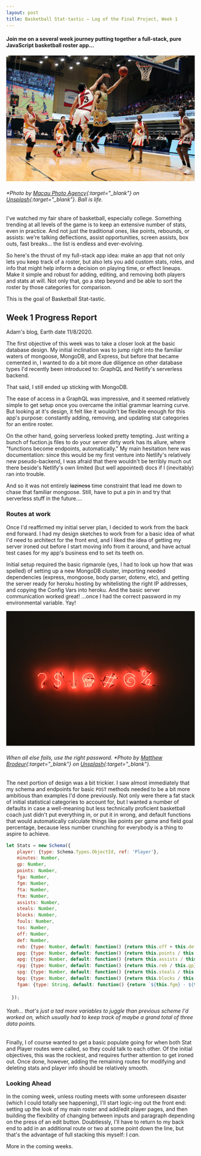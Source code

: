 ```yaml
---
layout: post
title: Basketball Stat-tastic — Log of the Final Project, Week 1 
---
```

#### Join me on a several week journey putting together a full-stack, pure JavaScript basketball roster app... 

![Basketball players](/images/bball1.jpg)

###### *Photo by [Macau Photo Agency](https://unsplash.com/@macauphotoagency){:target="_blank"} on [Unsplash](https://unsplash.com/photos/3DNSABYldko){:target="_blank"}. Ball is life.

I've watched my fair share of basketball, especially college. Something trending at all levels of the game is to keep an extensive number of stats, even in practice. And not just the traditional ones, like points, rebounds, or assists: we're talking deflections, assist opportunities, screen assists, box outs, fast breaks... the list is endless and ever-evolving.

So here's the thrust of my full-stack app idea: make an app that not only lets you keep track of a roster, but also lets you add custom stats, roles, and info that might help inform a decision on playing time, or effect lineups. Make it simple and robust for adding, editing, and removing both players and stats at will. Not only that, go a step beyond and be able to sort the roster by those categories for comparison. 

This is the goal of Basketball Stat-tastic.


## Week 1 Progress Report

Adam's blog, Earth date 11/8/2020. 

The first objective of this week was to take a closer look at the basic database design. My initial inclination was to jump right into the familiar waters of mongoose, MongoDB, and Express, but before that became cemented in, I wanted to do a bit more due diligence on other database types I'd recently been introduced to: GraphQL and Netlify's serverless backend.

That said, I still ended up sticking with MongoDB.

The ease of access in a GraphQL was impressive, and it seemed relatively simple to get setup once you overcame the initial grammar learning curve. But looking at it's design, it felt like it wouldn't be flexible enough for this app's purpose: constantly adding, removing, and updating stat categories for an entire roster. 

On the other hand, going serverless looked pretty tempting. Just writing a bunch of fuction.js files to do your server dirty work has its allure, where "functions become endpoints, automatically." My main hesitation here was documentation: since this would be my first venture into Netlify's relatively new pseudo-backend, I was afraid that there wouldn't be terribly much out there beside's Netlify's own limited (but well appointed) docs if I (inevitably) ran into trouble.

And so it was not entirely ~~laziness~~ time constraint that lead me down to chase that familiar mongoose. Still, have to put a pin in and try that serverless stuff in the future....

### Routes at work

Once I'd reaffirmed my initial server plan, I decided to work from the back end forward. I had my design sketches to work from for a basic idea of what I'd need to architect for the front end, and I liked the idea of getting my server ironed out before I start moving info from it around, and have actual test cases for my app's business end to set its teeth on.

Initial setup required the basic rigmarole (yes, I had to look up how that was spelled) of setting up a new MongoDB cluster, importing needed dependencies (express, mongoose, body parser, dotenv, etc), and getting the server ready for heroku hosting by whitelisting the right IP addresses, and copying the Config Vars into heroku. And the basic server communication worked great! ...once I had the correct password in my environmental variable. Yay!

![Password symbols](/images/password1.jpg)

###### When all else fails, use the right password. *Photo by [Matthew Brodeur](https://unsplash.com/@mrbrodeur){:target="_blank"} on [Unsplash](https://unsplash.com/photos/zEFyM4sulJ8){:target="_blank"}. 

The next portion of design was a bit trickier. I saw almost immediately that my schema and endpoints for basic `POST` methods needed to be a bit more ambitious than examples I'd done previously. Not only were there a fat stack of initial statistical categories to account for, but I wanted a number of defaults in case a well-meaning but less technically proficient basketball coach just didn't put everything in, or put it in wrong, and default functions that would automatically calculate things like points per game and field goal percentage, because less number crunching for everybody is a thing to aspire to achieve. 

```javascript
let Stats = new Schema({
    player: {type: Schema.Types.ObjectId, ref: 'Player'},
    minutes: Number,
    gp: Number,
    points: Number,
    fga: Number,
    fgm: Number,
    fta: Number,
    ftm: Number,
    assists: Number,
    steals: Number,
    blocks: Number,
    fouls: Number,
    tos: Number,
    off: Number,
    def: Number,
    reb: {type: Number, default: function() {return this.off + this.def}},
    ppg: {type: Number, default: function() {return this.points / this.gp}},
    apg: {type: Number, default: function() {return this.assists / this.gp}},
    rpg: {type: Number, default: function() {return this.reb / this.gp}},
    spg: {type: Number, default: function() {return this.steals / this.gp}},
    bpg: {type: Number, default: function() {return this.blocks / this.gp}},
    fgam: {type: String, default: function() {return `${this.fgm} - ${this.fga}`}},

  });
```
###### Yeah... that's just a *tad* more variables to juggle than previous scheme I'd worked on, which usually had to keep track of maybe a grand total of three data points.

Finally, I of course wanted to get a basic populate going for when both Stat and Player routes were called, so they could talk to each other. Of the initial objectives, this was the rockiest, and requires further attention to get ironed out. Once done, however, adding the remaining routes for modifying and deleting stats and player info should be relatively smooth. 


### Looking Ahead

In the coming week, unless routing meets with some unforeseen disaster (which I could totally see happening), I'll start logic-ing out the front end: setting up the look of my main roster and add/edit player pages, and then building the flexibility of changing between inputs and paragraph depending on the press of an edit button. Doubtlessly, I'll have to return to my back end to add in an additional route or two at some point down the line, but that's the advantage of full stacking this myself: I *can*.

More in the coming weeks.